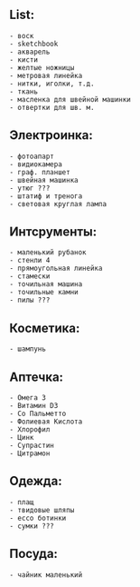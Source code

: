 

## List: ##

    - воск
    - sketchbook
    - акварель
    - кисти
    - желтые ножницы
    - метровая линейка
    - нитки, иголки, т.д.
    - ткань
    - масленка для швейной машинки
    - отвертки для шв. м.

## Электроинка: ##

    - фотоапарт
    - видиокамера
    - граф. планшет
    - швейная машинка
    - утюг ???
    - штатиф и тренога
    - световая круглая лампа

## Интсрументы: ##

    - маленький рубанок
    - стенли 4
    - прямоугольная линейка
    - стамески
    - точильная машина
    - точильные камни
    - пилы ???

## Косметика: ##

    - шампунь

## Аптечка: ##

    - Омега 3
    - Витамин D3
    - Со Пальметто
    - Фолиевая Кислота
    - Хлорофил
    - Цинк
    - Супрастин
    - Цитрамон

## Одежда: ##

    - плащ
    - твидовые шляпы
    - ecco ботинки
    - сумки ???

## Посуда: ##

    - чайник маленький


